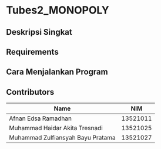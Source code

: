 # Tubes2_MONOPOLY

## Deskripsi Singkat

## Requirements

## Cara Menjalankan Program

## Contributors

| Name | NIM |
| -------- | -------- |
| Afnan Edsa Ramadhan | 13521011 |
| Muhammad Haidar Akita Tresnadi | 13521025 |
| Muhammad Zulfiansyah Bayu Pratama | 13521027 |
